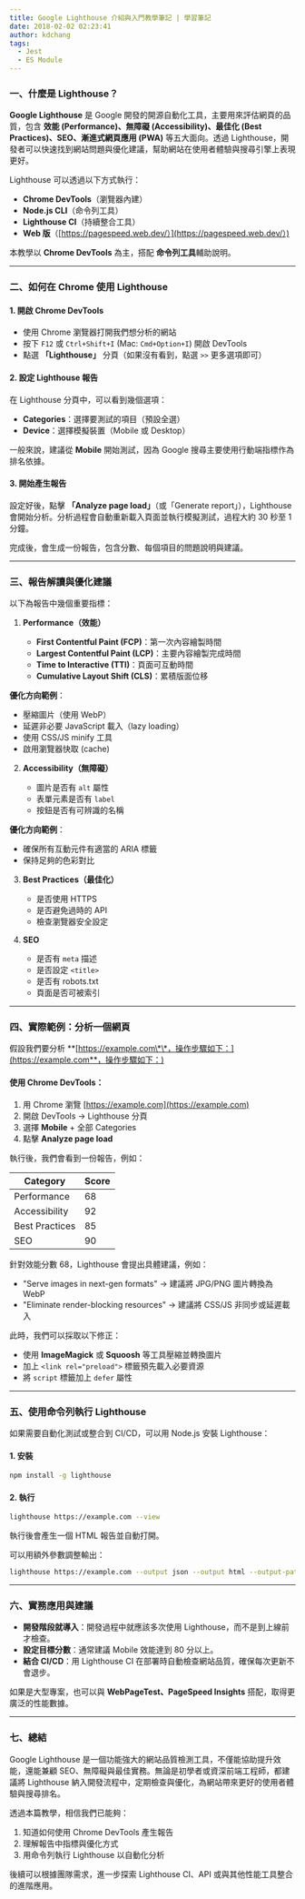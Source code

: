 ```yaml
---
title: Google Lighthouse 介紹與入門教學筆記 | 學習筆記
date: 2018-02-02 02:23:41
author: kdchang
tags:
  - Jest
  - ES Module
---
```


### 一、什麼是 Lighthouse？

**Google Lighthouse** 是 Google 開發的開源自動化工具，主要用來評估網頁的品質，包含 **效能 (Performance)、無障礙 (Accessibility)、最佳化 (Best Practices)、SEO、漸進式網頁應用 (PWA)** 等五大面向。透過 Lighthouse，開發者可以快速找到網站問題與優化建議，幫助網站在使用者體驗與搜尋引擎上表現更好。

Lighthouse 可以透過以下方式執行：

- **Chrome DevTools**（瀏覽器內建）
- **Node.js CLI**（命令列工具）
- **Lighthouse CI**（持續整合工具）
- **Web 版**（[https://pagespeed.web.dev/）](https://pagespeed.web.dev/）)

本教學以 **Chrome DevTools** 為主，搭配 **命令列工具**輔助說明。

---

### 二、如何在 Chrome 使用 Lighthouse

#### 1. 開啟 Chrome DevTools

- 使用 Chrome 瀏覽器打開我們想分析的網站
- 按下 `F12` 或 `Ctrl+Shift+I` (Mac: `Cmd+Option+I`) 開啟 DevTools
- 點選 **「Lighthouse」** 分頁（如果沒有看到，點選 `>>` 更多選項即可）

#### 2. 設定 Lighthouse 報告

在 Lighthouse 分頁中，可以看到幾個選項：

- **Categories**：選擇要測試的項目（預設全選）
- **Device**：選擇模擬裝置（Mobile 或 Desktop）

一般來說，建議從 **Mobile** 開始測試，因為 Google 搜尋主要使用行動端指標作為排名依據。

#### 3. 開始產生報告

設定好後，點擊 **「Analyze page load」**（或「Generate report」），Lighthouse 會開始分析。分析過程會自動重新載入頁面並執行模擬測試，過程大約 30 秒至 1 分鐘。

完成後，會生成一份報告，包含分數、每個項目的問題說明與建議。

---

### 三、報告解讀與優化建議

以下為報告中幾個重要指標：

1. **Performance（效能）**

   - **First Contentful Paint (FCP)**：第一次內容繪製時間
   - **Largest Contentful Paint (LCP)**：主要內容繪製完成時間
   - **Time to Interactive (TTI)**：頁面可互動時間
   - **Cumulative Layout Shift (CLS)**：累積版面位移

**優化方向範例**：

- 壓縮圖片（使用 WebP）
- 延遲非必要 JavaScript 載入（lazy loading）
- 使用 CSS/JS minify 工具
- 啟用瀏覽器快取 (cache)

2. **Accessibility（無障礙）**

   - 圖片是否有 `alt` 屬性
   - 表單元素是否有 `label`
   - 按鈕是否有可辨識的名稱

**優化方向範例**：

- 確保所有互動元件有適當的 ARIA 標籤
- 保持足夠的色彩對比

3. **Best Practices（最佳化）**

   - 是否使用 HTTPS
   - 是否避免過時的 API
   - 檢查瀏覽器安全設定

4. **SEO**

   - 是否有 `meta` 描述
   - 是否設定 `<title>`
   - 是否有 robots.txt
   - 頁面是否可被索引

---

### 四、實際範例：分析一個網頁

假設我們要分析 \*\*[https://example.com\*\*，操作步驟如下：](https://example.com**，操作步驟如下：)

#### 使用 Chrome DevTools：

1. 用 Chrome 瀏覽 [https://example.com](https://example.com)
2. 開啟 DevTools → Lighthouse 分頁
3. 選擇 **Mobile** + 全部 Categories
4. 點擊 **Analyze page load**

執行後，我們會看到一份報告，例如：

| Category       | Score |
| -------------- | ----- |
| Performance    | 68    |
| Accessibility  | 92    |
| Best Practices | 85    |
| SEO            | 90    |

針對效能分數 68，Lighthouse 會提出具體建議，例如：

- "Serve images in next-gen formats" → 建議將 JPG/PNG 圖片轉換為 WebP
- "Eliminate render-blocking resources" → 建議將 CSS/JS 非同步或延遲載入

此時，我們可以採取以下修正：

- 使用 **ImageMagick** 或 **Squoosh** 等工具壓縮並轉換圖片
- 加上 `<link rel="preload">` 標籤預先載入必要資源
- 將 `script` 標籤加上 `defer` 屬性

---

### 五、使用命令列執行 Lighthouse

如果需要自動化測試或整合到 CI/CD，可以用 Node.js 安裝 Lighthouse：

#### 1. 安裝

```bash
npm install -g lighthouse
```

#### 2. 執行

```bash
lighthouse https://example.com --view
```

執行後會產生一個 HTML 報告並自動打開。

可以用額外參數調整輸出：

```bash
lighthouse https://example.com --output json --output html --output-path ./report.html --preset desktop
```

---

### 六、實務應用與建議

- **開發階段就導入**：開發過程中就應該多次使用 Lighthouse，而不是到上線前才檢查。
- **設定目標分數**：通常建議 Mobile 效能達到 80 分以上。
- **結合 CI/CD**：用 Lighthouse CI 在部署時自動檢查網站品質，確保每次更新不會退步。

如果是大型專案，也可以與 **WebPageTest、PageSpeed Insights** 搭配，取得更廣泛的性能數據。

---

### 七、總結

Google Lighthouse 是一個功能強大的網站品質檢測工具，不僅能協助提升效能，還能兼顧 SEO、無障礙與最佳實務。無論是初學者或資深前端工程師，都建議將 Lighthouse 納入開發流程中，定期檢查與優化，為網站帶來更好的使用者體驗與搜尋排名。

透過本篇教學，相信我們已能夠：

1. 知道如何使用 Chrome DevTools 產生報告
2. 理解報告中指標與優化方式
3. 用命令列執行 Lighthouse 以自動化分析

後續可以根據團隊需求，進一步探索 Lighthouse CI、API 或與其他性能工具整合的進階應用。
